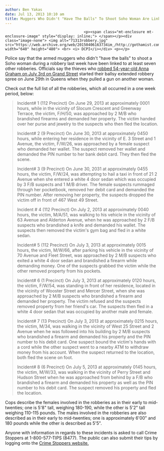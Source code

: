 ```yaml
---
author: Ben Yakas
date: Jul 13, 2013 10:10 am
title: Muggers Who Didn't "Have The Balls" To Shoot Soho Woman Are Linked To 7 Other Robberies
---
```


	
										<p><span class="mt-enclosure mt-enclosure-image" style="display: inline;"> </span></p><div class="image-none"> <img alt="71313robbery.jpg" src="https://web.archive.org/web/20150406163734im_/http://gothamist.com/attachments/byakas/71313robbery.jpg" width="640" height="480"> <br> <i> DCPI</i></div> <p></p>

<p>Police say that the armed muggers who didn&apos;t &quot;have the balls&quot; to shoot a Soho woman during a robbery last week have been linked to at least seven other robberies. Officials say the thieves who <a href="https://web.archive.org/web/20150406163734/http://gothamist.com/2013/07/11/ballsy_soho_woman_to_armed_robber_y.php">robbed 54-year-old Anna Graham on July 3rd on Grand Street</a> started their ballsy extended robbery spree on June 29th in Queens when they pulled a gun on another woman. </p>

<p>Check out the full list of all the robberies, which all occurred in a one week period, below:</p>

<blockquote>Incident# 1 (112 Precinct) On June 29, 2013 at approximately 0001 hours, while in the vicinity of Slocum Crescent and Greenway Terrace, the victim, F/H/50, was approached by 2 M/B who brandished firearms and demanded her property.  The victim handed over her purse and jewelry to the suspects who then fled the location.
 
Incident# 2 (9 Precinct) On June 30, 2013 at approximately 0450 hours, while entering her residence in the vicinity of E. 3 Street and 1 Avenue, the victim, F/W/26, was approached by a female suspect who demanded her wallet.  The suspect removed her wallet and demanded the PIN number to her bank debit card.  They then fled the scene.
 
Incident# 3 (9 Precinct) On June 30, 2031 at approximately 0455 hours, the victim, F/W/24, was attempting to hail a taxi in front of 21 2 Avenue when she entered a white 4 door sedan which was occupied by 3 F/B suspects and 1 M/B driver.  The female suspects rummaged through her pocketbook, removed her debit card and demanded the PIN number. After removing her property, the suspects dropped the victim off in front of 467 West 49 Street.
 
Incident # 4 (112 Precinct) On July 2, 2013 at approximately 0040 hours, the victim, M/A/51, was walking to his vehicle in the vicinity of 63 Avenue and Alderton Avenue, when he was approached by 2 F/B suspects who brandished a knife and demanded his wallet. The suspects then removed the victim&apos;s gym bag and fled in a white sedan.
 
Incident# 5 (112 Precinct) On July 3, 2013 at approximately 0015 hours, the victim, M/W/66, after parking his vehicle in the vicinity of 70 Avenue and Fleet Street, was approached by 2 M/B suspects who exited a white 4 door sedan and brandished a firearm while demanding money.  One of the suspects grabbed the victim while the other removed property from his pockets.
 
Incident# 6 (1 Precinct) On July 3, 2013 at approximately 0120 hours, the victim, F/W/54, was standing in front of her residence, located in the vicinity of Wooster Street and Mercer Street, when she was approached by 2 M/B suspects who brandished a firearm and demanded her property.  The victim refused and the suspects removed property from her friend&apos;s car.  The suspects then fled in a white 4 door sedan that was occupied by another male and female.
 
Incident# 7 (13 Precinct)  On July 3, 2013 at approximately 0215 hours, the victim, M/34, was walking in the vicinity of West 25 Street and 2 Avenue when he was followed into his building by 2 M/B suspects who brandished a firearm and demanded his property and the PIN number to his debit card.  One suspect bound the victim&apos;s hands with a cord while the other suspect went to a nearby ATM to withdraw money from his account.  When the suspect returned to the location, both fled the scene on foot.
 
Incident# 8 (6 Precinct) On July 5, 2013 at approximately 0145 hours, the victim, M/W/33, was walking  in the vicinity of Perry Street and Hudson Street when he was approached from behind by a F/B who brandished a firearm and demanded his property as well as the PIN number to his debit card.  The suspect removed his property and fled the location.</blockquote>

<p>Cops describe the females involved in the robberies as in their early to mid-twenties; one is 5&apos;8&quot; tall, weighing 180-190, while the other is 5&apos;2&quot; tall weighing 110-115 pounds. The males involved in the robberies are also described as in their early to mid-twenties; one is approximately 6&apos;00&quot; and 180 pounds while the other is described as 5&apos;5&quot;.</p>

<p>Anyone with information in regards to these incidents is asked to call Crime Stoppers at 1-800-577-TIPS (8477).  The public can also submit their tips by logging onto the <a href="WWW.NYPDCRIMESTOPPERS.COM">Crime Stoppers website.</a></p>					
										
									
				